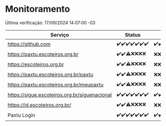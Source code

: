 # Monitoramento

Última verificação: 17/09/2024 14:07:00 -03

|Serviço|Status|Últimas 24h|
|---|---|---|
|https://github.com|<span title="2024-09-10: OK=23">✔️</span><span title="2024-09-11: OK=23">✔️</span><span title="2024-09-12: OK=23">✔️</span><span title="2024-09-13: OK=23">✔️</span><span title="2024-09-14: OK=23">✔️</span><span title="2024-09-15: OK=23">✔️</span><span title="2024-09-16: OK=16">✔️</span>|<span title="16/09/2024 14:07:00 -03 : 200">✔️</span><span title="16/09/2024 15:10:00 -03 : 200">✔️</span><span title="16/09/2024 16:06:00 -03 : 200">✔️</span><span title="16/09/2024 17:08:00 -03 : 200">✔️</span><span title="16/09/2024 18:07:00 -03 : 200">✔️</span><span title="16/09/2024 19:07:00 -03 : 200">✔️</span><span title="16/09/2024 20:07:00 -03 : 200">✔️</span><span title="16/09/2024 21:31:00 -03 : 200">✔️</span><span title="16/09/2024 22:42:00 -03 : 200">✔️</span><span title="16/09/2024 23:17:00 -03 : 200">✔️</span><span title="17/09/2024 00:08:00 -03 : 200">✔️</span><span title="17/09/2024 01:09:00 -03 : 200">✔️</span><span title="17/09/2024 02:09:00 -03 : 200">✔️</span><span title="17/09/2024 03:11:00 -03 : 200">✔️</span><span title="17/09/2024 04:06:00 -03 : 200">✔️</span><span title="17/09/2024 05:10:00 -03 : 200">✔️</span><span title="17/09/2024 06:08:00 -03 : 200">✔️</span><span title="17/09/2024 07:08:00 -03 : 200">✔️</span><span title="17/09/2024 08:07:00 -03 : 200">✔️</span><span title="17/09/2024 09:14:00 -03 : 200">✔️</span><span title="17/09/2024 10:16:00 -03 : 200">✔️</span><span title="17/09/2024 11:07:00 -03 : 200">✔️</span><span title="17/09/2024 12:08:00 -03 : 200">✔️</span><span title="17/09/2024 13:09:00 -03 : 200">✔️</span><span title="17/09/2024 14:07:00 -03 : 200">✔️</span>|
|https://paxtu.escoteiros.org.br|<span title="2024-09-10: OK=23">✔️</span><span title="2024-09-11: OK=23">✔️</span><span title="2024-09-12: OK=19, Falhas=4">⚠️</span><span title="2024-09-13: Falhas=23">❌</span><span title="2024-09-14: Falhas=23">❌</span><span title="2024-09-15: Falhas=23">❌</span><span title="2024-09-16: Falhas=16">❌</span>|<span title="16/09/2024 14:07:00 -03 : 403">❌</span><span title="16/09/2024 15:10:00 -03 : 403">❌</span><span title="16/09/2024 16:06:00 -03 : 403">❌</span><span title="16/09/2024 17:08:00 -03 : 403">❌</span><span title="16/09/2024 18:07:00 -03 : 403">❌</span><span title="16/09/2024 19:07:00 -03 : 403">❌</span><span title="16/09/2024 20:07:00 -03 : 403">❌</span><span title="16/09/2024 21:31:00 -03 : 403">❌</span><span title="16/09/2024 22:42:00 -03 : 403">❌</span><span title="16/09/2024 23:17:00 -03 : 403">❌</span><span title="17/09/2024 00:08:00 -03 : 403">❌</span><span title="17/09/2024 01:09:00 -03 : 403">❌</span><span title="17/09/2024 02:09:00 -03 : 403">❌</span><span title="17/09/2024 03:11:00 -03 : 403">❌</span><span title="17/09/2024 04:06:00 -03 : 403">❌</span><span title="17/09/2024 05:10:00 -03 : 403">❌</span><span title="17/09/2024 06:08:00 -03 : 403">❌</span><span title="17/09/2024 07:08:00 -03 : 403">❌</span><span title="17/09/2024 08:07:00 -03 : 403">❌</span><span title="17/09/2024 09:14:00 -03 : 403">❌</span><span title="17/09/2024 10:16:00 -03 : 403">❌</span><span title="17/09/2024 11:07:00 -03 : 403">❌</span><span title="17/09/2024 12:08:00 -03 : 403">❌</span><span title="17/09/2024 13:09:00 -03 : 403">❌</span><span title="17/09/2024 14:07:00 -03 : 403">❌</span>|
|https://escoteiros.org.br|<span title="2024-09-10: OK=23">✔️</span><span title="2024-09-11: OK=23">✔️</span><span title="2024-09-12: OK=19, Falhas=4">⚠️</span><span title="2024-09-13: Falhas=23">❌</span><span title="2024-09-14: Falhas=23">❌</span><span title="2024-09-15: Falhas=23">❌</span><span title="2024-09-16: Falhas=16">❌</span>|<span title="16/09/2024 14:07:00 -03 : 403">❌</span><span title="16/09/2024 15:10:00 -03 : 403">❌</span><span title="16/09/2024 16:06:00 -03 : 403">❌</span><span title="16/09/2024 17:08:00 -03 : 403">❌</span><span title="16/09/2024 18:07:00 -03 : 403">❌</span><span title="16/09/2024 19:07:00 -03 : 403">❌</span><span title="16/09/2024 20:07:00 -03 : 403">❌</span><span title="16/09/2024 21:31:00 -03 : 403">❌</span><span title="16/09/2024 22:42:00 -03 : 403">❌</span><span title="16/09/2024 23:17:00 -03 : 403">❌</span><span title="17/09/2024 00:08:00 -03 : 403">❌</span><span title="17/09/2024 01:09:00 -03 : 403">❌</span><span title="17/09/2024 02:09:00 -03 : 403">❌</span><span title="17/09/2024 03:11:00 -03 : 403">❌</span><span title="17/09/2024 04:06:00 -03 : 403">❌</span><span title="17/09/2024 05:10:00 -03 : 403">❌</span><span title="17/09/2024 06:08:00 -03 : 403">❌</span><span title="17/09/2024 07:08:00 -03 : 403">❌</span><span title="17/09/2024 08:07:00 -03 : 403">❌</span><span title="17/09/2024 09:14:00 -03 : 403">❌</span><span title="17/09/2024 10:16:00 -03 : 403">❌</span><span title="17/09/2024 11:07:00 -03 : 403">❌</span><span title="17/09/2024 12:08:00 -03 : 403">❌</span><span title="17/09/2024 13:09:00 -03 : 403">❌</span><span title="17/09/2024 14:07:00 -03 : 403">❌</span>|
|https://paxtu.escoteiros.org.br/paxtu|<span title="2024-09-10: OK=23">✔️</span><span title="2024-09-11: OK=23">✔️</span><span title="2024-09-12: OK=19, Falhas=4">⚠️</span><span title="2024-09-13: Falhas=23">❌</span><span title="2024-09-14: Falhas=23">❌</span><span title="2024-09-15: Falhas=23">❌</span><span title="2024-09-16: Falhas=16">❌</span>|<span title="16/09/2024 14:07:00 -03 : 403">❌</span><span title="16/09/2024 15:10:00 -03 : 403">❌</span><span title="16/09/2024 16:06:00 -03 : 403">❌</span><span title="16/09/2024 17:08:00 -03 : 403">❌</span><span title="16/09/2024 18:07:00 -03 : 403">❌</span><span title="16/09/2024 19:07:00 -03 : 403">❌</span><span title="16/09/2024 20:07:00 -03 : 403">❌</span><span title="16/09/2024 21:31:00 -03 : 403">❌</span><span title="16/09/2024 22:42:00 -03 : 403">❌</span><span title="16/09/2024 23:17:00 -03 : 403">❌</span><span title="17/09/2024 00:08:00 -03 : 403">❌</span><span title="17/09/2024 01:09:00 -03 : 403">❌</span><span title="17/09/2024 02:09:00 -03 : 403">❌</span><span title="17/09/2024 03:11:00 -03 : 403">❌</span><span title="17/09/2024 04:06:00 -03 : 403">❌</span><span title="17/09/2024 05:10:00 -03 : 403">❌</span><span title="17/09/2024 06:08:00 -03 : 403">❌</span><span title="17/09/2024 07:08:00 -03 : 403">❌</span><span title="17/09/2024 08:07:00 -03 : 403">❌</span><span title="17/09/2024 09:14:00 -03 : 403">❌</span><span title="17/09/2024 10:16:00 -03 : 403">❌</span><span title="17/09/2024 11:07:00 -03 : 403">❌</span><span title="17/09/2024 12:08:00 -03 : 403">❌</span><span title="17/09/2024 13:09:00 -03 : 403">❌</span><span title="17/09/2024 14:07:00 -03 : 403">❌</span>|
|https://paxtu.escoteiros.org.br/meupaxtu|<span title="2024-09-10: OK=23">✔️</span><span title="2024-09-11: OK=23">✔️</span><span title="2024-09-12: OK=19, Falhas=4">⚠️</span><span title="2024-09-13: Falhas=23">❌</span><span title="2024-09-14: Falhas=23">❌</span><span title="2024-09-15: Falhas=23">❌</span><span title="2024-09-16: Falhas=16">❌</span>|<span title="16/09/2024 14:07:00 -03 : 403">❌</span><span title="16/09/2024 15:10:00 -03 : 403">❌</span><span title="16/09/2024 16:06:00 -03 : 403">❌</span><span title="16/09/2024 17:08:00 -03 : 403">❌</span><span title="16/09/2024 18:07:00 -03 : 403">❌</span><span title="16/09/2024 19:07:00 -03 : 403">❌</span><span title="16/09/2024 20:07:00 -03 : 403">❌</span><span title="16/09/2024 21:31:00 -03 : 403">❌</span><span title="16/09/2024 22:42:00 -03 : 403">❌</span><span title="16/09/2024 23:17:00 -03 : 403">❌</span><span title="17/09/2024 00:08:00 -03 : 403">❌</span><span title="17/09/2024 01:09:00 -03 : 403">❌</span><span title="17/09/2024 02:09:00 -03 : 403">❌</span><span title="17/09/2024 03:11:00 -03 : 403">❌</span><span title="17/09/2024 04:06:00 -03 : 403">❌</span><span title="17/09/2024 05:10:00 -03 : 403">❌</span><span title="17/09/2024 06:08:00 -03 : 403">❌</span><span title="17/09/2024 07:08:00 -03 : 403">❌</span><span title="17/09/2024 08:07:00 -03 : 403">❌</span><span title="17/09/2024 09:14:00 -03 : 403">❌</span><span title="17/09/2024 10:16:00 -03 : 403">❌</span><span title="17/09/2024 11:07:00 -03 : 403">❌</span><span title="17/09/2024 12:08:00 -03 : 403">❌</span><span title="17/09/2024 13:09:00 -03 : 403">❌</span><span title="17/09/2024 14:07:00 -03 : 403">❌</span>|
|https://sigue.escoteiros.org.br/siguenacional|<span title="2024-09-10: OK=23">✔️</span><span title="2024-09-11: OK=23">✔️</span><span title="2024-09-12: OK=23">✔️</span><span title="2024-09-13: OK=23">✔️</span><span title="2024-09-14: OK=23">✔️</span><span title="2024-09-15: OK=23">✔️</span><span title="2024-09-16: OK=16">✔️</span>|<span title="16/09/2024 14:07:00 -03 : 200">✔️</span><span title="16/09/2024 15:10:00 -03 : 200">✔️</span><span title="16/09/2024 16:06:00 -03 : 200">✔️</span><span title="16/09/2024 17:08:00 -03 : 200">✔️</span><span title="16/09/2024 18:07:00 -03 : 200">✔️</span><span title="16/09/2024 19:07:00 -03 : 200">✔️</span><span title="16/09/2024 20:07:00 -03 : 200">✔️</span><span title="16/09/2024 21:31:00 -03 : 200">✔️</span><span title="16/09/2024 22:42:00 -03 : 200">✔️</span><span title="16/09/2024 23:17:00 -03 : 200">✔️</span><span title="17/09/2024 00:08:00 -03 : 200">✔️</span><span title="17/09/2024 01:09:00 -03 : 200">✔️</span><span title="17/09/2024 02:09:00 -03 : 200">✔️</span><span title="17/09/2024 03:11:00 -03 : 200">✔️</span><span title="17/09/2024 04:06:00 -03 : 200">✔️</span><span title="17/09/2024 05:10:00 -03 : 200">✔️</span><span title="17/09/2024 06:08:00 -03 : 200">✔️</span><span title="17/09/2024 07:08:00 -03 : 200">✔️</span><span title="17/09/2024 08:07:00 -03 : 200">✔️</span><span title="17/09/2024 09:14:00 -03 : 200">✔️</span><span title="17/09/2024 10:16:00 -03 : 200">✔️</span><span title="17/09/2024 11:07:00 -03 : 200">✔️</span><span title="17/09/2024 12:08:00 -03 : 200">✔️</span><span title="17/09/2024 13:09:00 -03 : 0">❌</span><span title="17/09/2024 14:07:00 -03 : 200">✔️</span>|
|https://id.escoteiros.org.br/|<span title="2024-09-10: OK=23">✔️</span><span title="2024-09-11: OK=23">✔️</span><span title="2024-09-12: OK=19, Falhas=4">⚠️</span><span title="2024-09-13: Falhas=23">❌</span><span title="2024-09-14: Falhas=23">❌</span><span title="2024-09-15: Falhas=23">❌</span><span title="2024-09-16: Falhas=16">❌</span>|<span title="16/09/2024 14:07:00 -03 : 403">❌</span><span title="16/09/2024 15:10:00 -03 : 403">❌</span><span title="16/09/2024 16:06:00 -03 : 403">❌</span><span title="16/09/2024 17:08:00 -03 : 403">❌</span><span title="16/09/2024 18:07:00 -03 : 403">❌</span><span title="16/09/2024 19:07:00 -03 : 403">❌</span><span title="16/09/2024 20:07:00 -03 : 403">❌</span><span title="16/09/2024 21:31:00 -03 : 403">❌</span><span title="16/09/2024 22:42:00 -03 : 403">❌</span><span title="16/09/2024 23:17:00 -03 : 403">❌</span><span title="17/09/2024 00:08:00 -03 : 403">❌</span><span title="17/09/2024 01:09:00 -03 : 403">❌</span><span title="17/09/2024 02:09:00 -03 : 403">❌</span><span title="17/09/2024 03:11:00 -03 : 403">❌</span><span title="17/09/2024 04:06:00 -03 : 403">❌</span><span title="17/09/2024 05:10:00 -03 : 403">❌</span><span title="17/09/2024 06:08:00 -03 : 403">❌</span><span title="17/09/2024 07:08:00 -03 : 403">❌</span><span title="17/09/2024 08:07:00 -03 : 403">❌</span><span title="17/09/2024 09:14:00 -03 : 403">❌</span><span title="17/09/2024 10:16:00 -03 : 403">❌</span><span title="17/09/2024 11:07:00 -03 : 403">❌</span><span title="17/09/2024 12:08:00 -03 : 403">❌</span><span title="17/09/2024 13:09:00 -03 : 403">❌</span><span title="17/09/2024 14:07:00 -03 : 403">❌</span>|
|Paxtu Login|<span title="2024-09-10: OK=23">✔️</span><span title="2024-09-11: OK=23">✔️</span><span title="2024-09-12: OK=23">✔️</span><span title="2024-09-13: OK=23">✔️</span><span title="2024-09-14: OK=23">✔️</span><span title="2024-09-15: OK=23">✔️</span><span title="2024-09-16: OK=16">✔️</span>|<span title="16/09/2024 14:07:00 -03 : 200">✔️</span><span title="16/09/2024 15:10:00 -03 : 200">✔️</span><span title="16/09/2024 16:06:00 -03 : 200">✔️</span><span title="16/09/2024 17:08:00 -03 : 200">✔️</span><span title="16/09/2024 18:07:00 -03 : 200">✔️</span><span title="16/09/2024 19:07:00 -03 : 200">✔️</span><span title="16/09/2024 20:07:00 -03 : 200">✔️</span><span title="16/09/2024 21:31:00 -03 : 200">✔️</span><span title="16/09/2024 22:42:00 -03 : 200">✔️</span><span title="16/09/2024 23:17:00 -03 : 200">✔️</span><span title="17/09/2024 00:08:00 -03 : 200">✔️</span><span title="17/09/2024 01:09:00 -03 : 200">✔️</span><span title="17/09/2024 02:09:00 -03 : 200">✔️</span><span title="17/09/2024 03:11:00 -03 : 200">✔️</span><span title="17/09/2024 04:06:00 -03 : 200">✔️</span><span title="17/09/2024 05:10:00 -03 : 200">✔️</span><span title="17/09/2024 06:08:00 -03 : 200">✔️</span><span title="17/09/2024 07:08:00 -03 : 200">✔️</span><span title="17/09/2024 08:07:00 -03 : 200">✔️</span><span title="17/09/2024 09:14:00 -03 : 200">✔️</span><span title="17/09/2024 10:16:00 -03 : 200">✔️</span><span title="17/09/2024 11:07:00 -03 : 200">✔️</span><span title="17/09/2024 12:08:00 -03 : 200">✔️</span><span title="17/09/2024 13:09:00 -03 : 504">❌</span><span title="17/09/2024 14:07:00 -03 : 200">✔️</span>|
